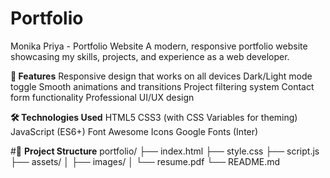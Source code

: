 # Portfolio
Monika Priya - Portfolio Website
A modern, responsive portfolio website showcasing my skills, projects, and experience as a web developer.

**🚀 Features**
Responsive design that works on all devices
Dark/Light mode toggle
Smooth animations and transitions
Project filtering system
Contact form functionality
Professional UI/UX design


**🛠 Technologies Used**
HTML5
CSS3 (with CSS Variables for theming)
JavaScript (ES6+)
Font Awesome Icons
Google Fonts (Inter)

#📁 **Project Structure**
portfolio/ 
├── index.html ├── style.css ├── script.js ├── assets/ │ ├── images/ │ └── resume.pdf └── README.md
